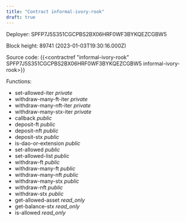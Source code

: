 ```yaml
---
title: "Contract informal-ivory-rook"
draft: true
---
```

Deployer: SPFP7J5S351CGCPBS2BX06HRF0WF3BYKQEZCGBW5


 



Block height: 89741 (2023-01-03T19:30:16.000Z)

Source code: {{<contractref "informal-ivory-rook" SPFP7J5S351CGCPBS2BX06HRF0WF3BYKQEZCGBW5 informal-ivory-rook>}}

Functions:

* set-allowed-iter _private_
* withdraw-many-ft-iter _private_
* withdraw-many-nft-iter _private_
* withdraw-many-stx-iter _private_
* callback _public_
* deposit-ft _public_
* deposit-nft _public_
* deposit-stx _public_
* is-dao-or-extension _public_
* set-allowed _public_
* set-allowed-list _public_
* withdraw-ft _public_
* withdraw-many-ft _public_
* withdraw-many-nft _public_
* withdraw-many-stx _public_
* withdraw-nft _public_
* withdraw-stx _public_
* get-allowed-asset _read_only_
* get-balance-stx _read_only_
* is-allowed _read_only_
